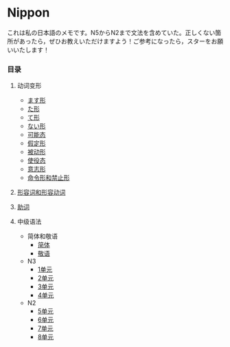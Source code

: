 # Nippon

これは私の日本語のメモです。N5からN2まで文法を含めていた。正しくない箇所があったら，ぜひお教えいただけますよう！ご参考になったら，スターをお願いいたします！

### 目录

1. 动词变形
	- [ます形](%E3%81%BE%E3%81%99%E5%BD%A2.md)
	- [た形](%E3%81%9F%E5%BD%A2.md)
	- [て形](%E3%81%A6%E5%BD%A2.md)
	- [ない形](%E3%81%AA%E3%81%84%E5%BD%A2.md)
	- [可能态](%E5%8F%AF%E8%83%BD%E6%80%81.md)
	- [假定形](%E5%81%87%E5%AE%9A%E5%BD%A2.md)
	- [被动形](%E8%A2%AB%E5%8A%A8%E5%BD%A2.md)
	- [使役态](%E4%BD%BF%E5%BD%B9%E6%80%81.md)
	- [意志形](%E6%84%8F%E5%BF%97%E5%BD%A2.md)
	- [命令形和禁止形](%E5%BD%A2%E5%AE%B9%E8%AF%8D%E5%92%8C%E5%BD%A2%E5%AE%B9%E5%8A%A8%E8%AF%8D.md)

2. [形容词和形容动词](%E5%BD%A2%E5%AE%B9%E8%AF%8D%E5%92%8C%E5%BD%A2%E5%AE%B9%E5%8A%A8%E8%AF%8D.md)

3. [助词](助词.md)

4. 中级语法
	- 简体和敬语
		- [简体](%E7%AE%80%E4%BD%93.md)
		- [敬语](%E6%95%AC%E8%AF%AD.md)
	- N3
		- [1单元](N3/%EF%BC%91%E5%8D%98%E5%85%83)
		- [2单元](N3/%EF%BC%92%E5%8D%98%E5%85%83)
		- [3单元](N3/%EF%BC%93%E5%8D%98%E5%85%83)
		- [4单元](N3/%EF%BC%94%E5%8D%98%E5%85%83)
	- N2
		- [5单元](N2/%E7%AC%AC%EF%BC%95%E5%8D%98%E5%85%83)
		- [6单元](N2/%E7%AC%AC%EF%BC%96%E5%8D%98%E5%85%83)
		- [7单元](N2/%E7%AC%AC%EF%BC%97%E5%8D%98%E5%85%83)
		- [8单元](N2/%E7%AC%AC%EF%BC%98%E5%8D%98%E5%85%83)
